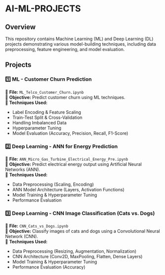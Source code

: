 # AI-ML-PROJECTS  

## Overview  
This repository contains Machine Learning (ML) and Deep Learning (DL) projects demonstrating various model-building techniques, including data preprocessing, feature engineering, and model evaluation.  

## Projects  

### 1️⃣ ML - Customer Churn Prediction  
📌 **File:** `ML_Telco_Customer_Churn.ipynb`  
🔹 **Objective:** Predict customer churn using ML techniques.  
🔹 **Techniques Used:**  
- Label Encoding & Feature Scaling  
- Train-Test Split & Cross-Validation  
- Handling Imbalanced Data  
- Hyperparameter Tuning  
- Model Evaluation (Accuracy, Precision, Recall, F1-Score)  

### 2️⃣ Deep Learning - ANN for Energy Prediction  
📌 **File:** `ANN_Micro_Gas_Turbine_Electrical_Energy_Pre.ipynb`  
🔹 **Objective:** Predict electrical energy output using Artificial Neural Networks (ANN).  
🔹 **Techniques Used:**  
- Data Preprocessing (Scaling, Encoding)  
- ANN Model Architecture (Layers, Activation Functions)  
- Model Training & Hyperparameter Tuning  
- Performance Evaluation  


### 3️⃣ Deep Learning - CNN Image Classification (Cats vs. Dogs)  
📌 **File:** `CNN_Cats_vs_Dogs.ipynb`  
🔹 **Objective:** Classify images of cats and dogs using a Convolutional Neural Network (CNN).  
🔹 **Techniques Used:**  
- Data Preprocessing (Resizing, Augmentation, Normalization)  
- CNN Architecture (Conv2D, MaxPooling, Flatten, Dense Layers)  
- Model Training & Hyperparameter Tuning  
- Performance Evaluation (Accuracy)  
